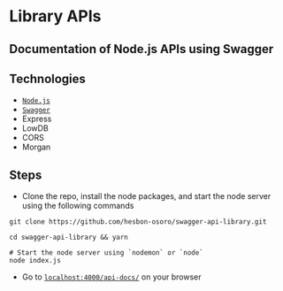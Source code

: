 # Library APIs

## Documentation of Node.js APIs using Swagger

## Technologies

- [`Node.js`](https://nodejs.org/en/)
- [`Swagger`](https://swagger.io/)
- Express
- LowDB
- CORS
- Morgan

## Steps

- Clone the repo, install the node packages, and start the node server using the following commands

```code
git clone https://github.com/hesbon-osoro/swagger-api-library.git

cd swagger-api-library && yarn

# Start the node server using `nodemon` or `node`
node index.js
```

- Go to [`localhost:4000/api-docs/`](http://localhost:4000/api-docs/) on your browser
